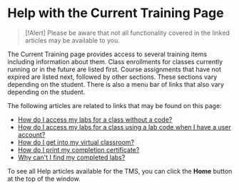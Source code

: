 # Help with the Current Training Page

> [!Alert] Please be aware that not all functionality covered in the linked articles may be available to you.

The Current Training page provides access to several training items including information about them. Class enrollments for classes currently running or in the future are listed first. Course assignments that have not expired are listed next, followed by other sections. These sections vary depending on the student.  There is also a menu bar of links that also vary depending on the student.

The following articles are related to links that may be found on this page:

- [How do I access my labs for a class without a code?](../end-user-student-faqs/lab-access/access-labs-for-class-without-code.md)
- [How do I access my labs for a class using a lab code when I have a user account?](../end-user-student-faqs/lab-access/access-labs-for-class-using-lab-code-with-user-account.md)
- [How do I get into my virtual classroom?](../end-user-student-faqs/class-self-paced/get-into-virtual-classroom.md)
- [How do I print my completion certificate?](../end-user-student-faqs/class-self-paced/print-completion-certificate.md)
- [Why can't I find my completed labs?](../end-user-student-faqs/lab-access/access-completed-labs.md)

To see all Help articles available for the TMS, you can click the **Home** button at the top of the window.